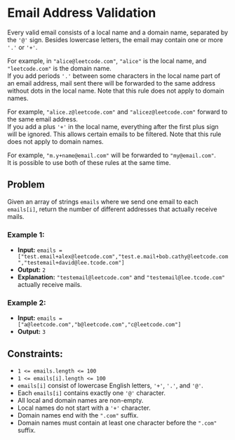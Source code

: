 # Email Address Validation

Every valid email consists of a local name and a domain name, separated by the `'@'` sign. Besides lowercase letters, the email may contain one or more `'.'` or `'+'`.

For example, in `"alice@leetcode.com"`, `"alice"` is the local name, and `"leetcode.com"` is the domain name.  
If you add periods `'.'` between some characters in the local name part of an email address, mail sent there will be forwarded to the same address without dots in the local name. Note that this rule does not apply to domain names.

For example, `"alice.z@leetcode.com"` and `"alicez@leetcode.com"` forward to the same email address.  
If you add a plus `'+'` in the local name, everything after the first plus sign will be ignored. This allows certain emails to be filtered. Note that this rule does not apply to domain names.

For example, `"m.y+name@email.com"` will be forwarded to `"my@email.com"`.  
It is possible to use both of these rules at the same time.

## Problem

Given an array of strings `emails` where we send one email to each `emails[i]`, return the number of different addresses that actually receive mails.

### Example 1:

- **Input:** `emails = ["test.email+alex@leetcode.com","test.e.mail+bob.cathy@leetcode.com","testemail+david@lee.tcode.com"]`
- **Output:** `2`
- **Explanation:** `"testemail@leetcode.com"` and `"testemail@lee.tcode.com"` actually receive mails.

### Example 2:

- **Input:** `emails = ["a@leetcode.com","b@leetcode.com","c@leetcode.com"]`
- **Output:** `3`

## Constraints:

- `1 <= emails.length <= 100`
- `1 <= emails[i].length <= 100`
- `emails[i]` consist of lowercase English letters, `'+'`, `'.'`, and `'@'`.
- Each `emails[i]` contains exactly one `'@'` character.
- All local and domain names are non-empty.
- Local names do not start with a `'+'` character.
- Domain names end with the `".com"` suffix.
- Domain names must contain at least one character before the `".com"` suffix.
